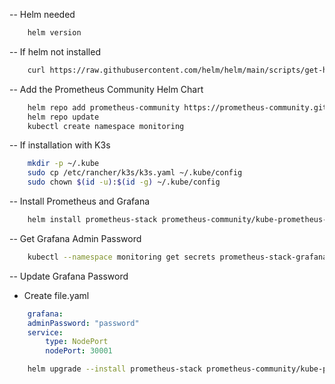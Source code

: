 
-- Helm needed
```bash
    helm version
```

-- If helm not installed
```bash
    curl https://raw.githubusercontent.com/helm/helm/main/scripts/get-helm-3 | bash
```


-- Add the Prometheus Community Helm Chart
```bash
    helm repo add prometheus-community https://prometheus-community.github.io/helm-charts
    helm repo update
    kubectl create namespace monitoring
```

-- If installation with K3s
```bash
    mkdir -p ~/.kube
    sudo cp /etc/rancher/k3s/k3s.yaml ~/.kube/config
    sudo chown $(id -u):$(id -g) ~/.kube/config
```

-- Install Prometheus and Grafana
```bash
    helm install prometheus-stack prometheus-community/kube-prometheus-stack --namespace monitoring
```

-- Get Grafana Admin Password
```bash
    kubectl --namespace monitoring get secrets prometheus-stack-grafana -o jsonpath="{.data.admin-password}" | base64 -d ; echo
```

-- Update Grafana Password
- Create file.yaml
```yaml
    grafana:
    adminPassword: "password"
    service:
        type: NodePort
        nodePort: 30001
```

```bash
    helm upgrade --install prometheus-stack prometheus-community/kube-prometheus-stack --namespace monitoring --create-namespace -f filename.yaml
```